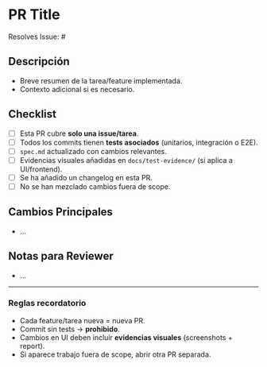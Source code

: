 # PR Title

Resolves Issue: #

## Descripción
- Breve resumen de la tarea/feature implementada.
- Contexto adicional si es necesario.

## Checklist
- [ ] Esta PR cubre **solo una issue/tarea**.
- [ ] Todos los commits tienen **tests asociados** (unitarios, integración o E2E).
- [ ] `spec.md` actualizado con cambios relevantes.
- [ ] Evidencias visuales añadidas en `docs/test-evidence/` (si aplica a UI/frontend).
- [ ] Se ha añadido un changelog en esta PR.
- [ ] No se han mezclado cambios fuera de scope.

## Cambios Principales
- ...

## Notas para Reviewer
- ...

---

### Reglas recordatorio
- Cada feature/tarea nueva = nueva PR.  
- Commit sin tests → **prohibido**.  
- Cambios en UI deben incluir **evidencias visuales** (screenshots + report).  
- Si aparece trabajo fuera de scope, abrir otra PR separada.